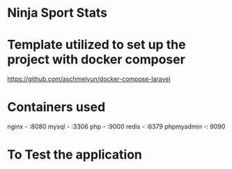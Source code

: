 # Ninja Sport Stats


# Template utilized to set up the project with docker composer
https://github.com/aschmelyun/docker-compose-laravel

# Containers used

nginx - :8080
mysql - :3306
php - :9000
redis - :6379
phpmyadmin -: 9090

# To Test the application